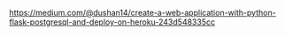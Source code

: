 
https://medium.com/@dushan14/create-a-web-application-with-python-flask-postgresql-and-deploy-on-heroku-243d548335cc
